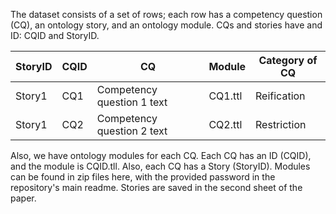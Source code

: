 The dataset consists of a set of rows; each row has a competency question (CQ), an ontology story, and an ontology module. CQs and stories have and ID: CQID and StoryID.


| StoryID | CQID | CQ                         | Module  | Category of CQ |
|---------|------|----------------------------|---------|----------------|
| Story1  | CQ1  | Competency question 1 text | CQ1.ttl | Reification    |
| Story1  | CQ2  | Competency question 2 text | CQ2.ttl | Restriction    |


Also, we have ontology modules for each CQ. Each CQ has an ID (CQID), and the module is CQID.tll. Also, each CQ has a Story (StoryID). Modules can be found in zip files here, with the provided password in the repository's main readme. Stories are saved in the second sheet of the paper.


